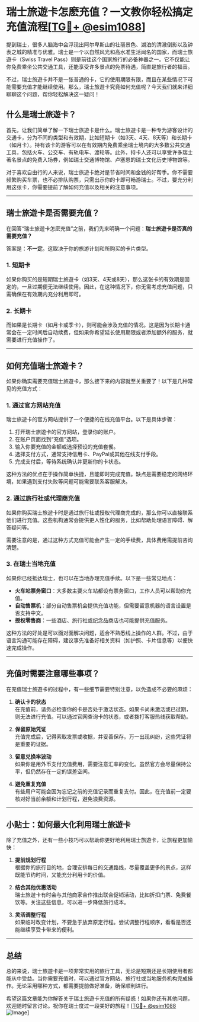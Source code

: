 # 瑞士旅遊卡怎麽充值？一文教你轻松搞定充值流程[[TG💪+ @esim1088](https://t.me/s/esim1088)]

提到瑞士，很多人脑海中会浮现出阿尔卑斯山的壮丽景色、湖泊的清澈倒影以及钟表之城的精准与优雅。瑞士是一个以自然风光和高水准生活闻名的国家，而瑞士旅遊卡（Swiss Travel Pass）则是前往这个国家旅行的必备神器之一。它不仅能让你免费乘坐公共交通工具，还能享受许多景点的免票待遇，简直是旅行者的福音。

不过，瑞士旅遊卡并不是一张普通的卡，它的使用期限有限，而且在某些情况下可能需要充值才能继续使用。那么，瑞士旅遊卡究竟如何充值呢？今天我们就来详细聊聊这个问题，帮你轻松解决这一疑问！

## 什么是瑞士旅遊卡？

首先，让我们简单了解一下瑞士旅遊卡是什么。瑞士旅遊卡是一种专为游客设计的交通卡，分为不同的类型和有效期，比如短期卡（如3天、4天、8天等）和长期卡（如月卡）。持有该卡的游客可以在有效期内免费乘坐瑞士境内的大多数公共交通工具，包括火车、公交车、有轨电车、渡轮等。此外，持卡人还可以享受许多瑞士著名景点的免费入场券，例如瑞士交通博物馆、卢塞恩的瑞士文化历史博物馆等。

对于喜欢自由行的人来说，瑞士旅遊卡绝对是节省时间和金钱的好帮手。你不需要频繁购买车票，也不必排队购票，只需出示你的卡即可畅游瑞士。不过，要充分利用这张卡，你需要提前了解如何充值以及相关的注意事项。

---

## 瑞士旅遊卡是否需要充值？

在回答“瑞士旅遊卡怎麽充值”之前，我们先来明确一个问题：**瑞士旅遊卡是否真的需要充值？**

答案是：**不一定**。这取决于你的旅游计划和所购买的卡片类型。

### 1. **短期卡**
如果你购买的是短期瑞士旅遊卡（如3天、4天或8天），那么这张卡的有效期是固定的，一旦过期便无法继续使用。因此，在这种情况下，你无需考虑充值问题，只需确保在有效期内充分利用即可。

### 2. **长期卡**
而如果是长期卡（如月卡或季卡），则可能会涉及充值的情况。这是因为长期卡通常会在一定时间后自动续费，但如果你希望延长使用期限或者添加额外的服务，就需要进行充值操作了。

---

## 如何充值瑞士旅遊卡？

如果你确实需要充值瑞士旅遊卡，那么接下来的内容就至关重要了！以下是几种常见的充值方式：

### 1. **通过官方网站充值**
瑞士旅遊卡的官方网站提供了一个便捷的在线充值平台。以下是具体步骤：

1. 打开瑞士旅遊卡的官方网站，登录你的账户。
2. 在账户页面找到“充值”选项。
3. 输入你要充值的金额或选择预设的充值套餐。
4. 选择支付方式，通常支持信用卡、PayPal或其他在线支付手段。
5. 完成支付后，等待系统确认并更新你的卡状态。

这种方法的优点在于操作简单快捷，且能即时完成充值。缺点是需要稳定的网络环境，如果遇到支付失败等问题可能需要联系客服解决。

### 2. **通过旅行社或代理商充值**
如果你购买瑞士旅遊卡时是通过旅行社或授权代理商完成的，那么你可以直接联系他们进行充值。这些机构通常会提供更人性化的服务，比如帮助处理语言障碍、解答疑问等。

需要注意的是，通过这种方式充值可能会产生一定的手续费，具体费用需提前咨询清楚。

### 3. **在瑞士当地充值**
如果你已经抵达瑞士，也可以在当地办理充值手续。以下是一些常见地点：

- **火车站票务窗口**：大多数主要火车站都设有票务窗口，工作人员可以帮助你充值。
- **自动售票机**：部分自动售票机会提供充值功能，但需要留意机器的语言设置是否支持中文。
- **授权零售商**：一些酒店、旅行社或纪念品商店也可能提供充值服务。

这种方法的好处是可以面对面解决问题，适合不熟悉线上操作的人群。不过，由于语言沟通可能存在障碍，建议事先准备好相关资料（如护照、卡片信息等）以便快速完成操作。

---

## 充值时需要注意哪些事项？

在充值瑞士旅遊卡的过程中，有一些细节需要特别注意，以免造成不必要的麻烦：

1. **确认卡的状态**  
   在充值前，请务必检查你的卡是否处于激活状态。如果卡尚未激活或已过期，则无法进行充值。可以通过官网查询卡的状态，或者拨打客服热线获取帮助。

2. **保留原始凭证**  
   充值完成后，记得索取发票或收据，并妥善保存。万一出现纠纷，这些凭证将是重要的证据。

3. **留意兑换率波动**  
   如果你是用外币支付充值费用，需要注意汇率的变化。虽然官方会尽量保持公平，但仍然存在一定的误差空间。

4. **避免重复充值**  
   有些用户可能会因为忘记之前的充值记录而重复支付。因此，在充值前一定要核对好当前余额和计划行程，避免浪费资源。

---

## 小贴士：如何最大化利用瑞士旅遊卡

除了充值之外，还有一些小技巧可以帮助你更好地利用瑞士旅遊卡，让旅程更加愉快：

1. **提前规划行程**  
   根据你的旅行目的地，合理安排每日的交通路线，尽量覆盖更多的景点，这样既能节约时间，又能充分利用卡的价值。

2. **结合其他优惠活动**  
   瑞士旅遊卡有时会与其他商家合作推出联合促销活动，比如折扣门票、免费餐饮等。关注这些信息，可以进一步降低旅行成本。

3. **灵活调整行程**  
   如果临时改变计划，不要急于放弃原定行程。尝试调整行程顺序，看看是否还能继续享受卡带来的便利。

---

## 总结

总的来说，瑞士旅遊卡是一项非常实用的旅行工具，无论是短期还是长期使用者都能从中受益。当你需要充值时，可以通过官方网站、旅行社或当地服务机构完成操作。无论采用哪种方式，都需要提前做好准备，确保顺利进行。

希望这篇文章能为你解答关于瑞士旅遊卡充值的所有疑惑！如果你还有其他问题，欢迎随时留言讨论。祝你在瑞士度过一段美好的旅程！[[TG💪+ @esim1088](https://t.me/s/esim1088) ![Image](https://i.postimg.cc/4NQfJmqS/Snipaste-2025-05-13-00-14-12.png)]